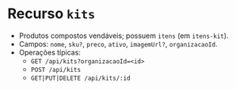# Recurso `kits`

- Produtos compostos vendáveis; possuem `itens` (em `itens-kit`).
- Campos: `nome`, `sku?`, `preco`, `ativo`, `imagemUrl?`, `organizacaoId`.
- Operações típicas:
  - `GET /api/kits?organizacaoId=<id>`
  - `POST /api/kits`
  - `GET|PUT|DELETE /api/kits/:id`
